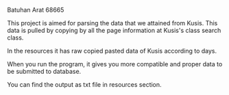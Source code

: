 Batuhan Arat 68665




This project is aimed for parsing the data that we attained from Kusis. 
This data is pulled by copying by all the page information at Kusis's class search class.

In the resources it has raw copied pasted data of Kusis according to days.

When you run the program, it gives you more compatible and proper data to be submitted to database.

You can find the output as txt file in resources section.



